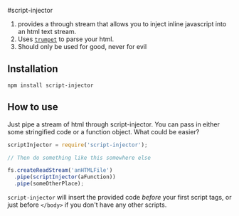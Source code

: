 #script-injector

1. provides a through stream that allows you to inject inline javascript into an html text stream.
2. Uses [`trumpet`](https://github.com/substack/node-trumpet) to parse your html.
3. Should only be used for good, never for evil

## Installation

`npm install script-injector`


## How to use

Just pipe a stream of html through script-injector. You can pass in either some stringified code or a function object. What could be easier?

```javascript
scriptInjector = require('script-injector');

// Then do something like this somewhere else

fs.createReadStream('anHTMLFile')
  .pipe(scriptInjector(aFunction))
  .pipe(someOtherPlace);
```

`script-injector` will insert the provided code *before* your first script tags, or just before `</body>` if you don't have any other scripts.